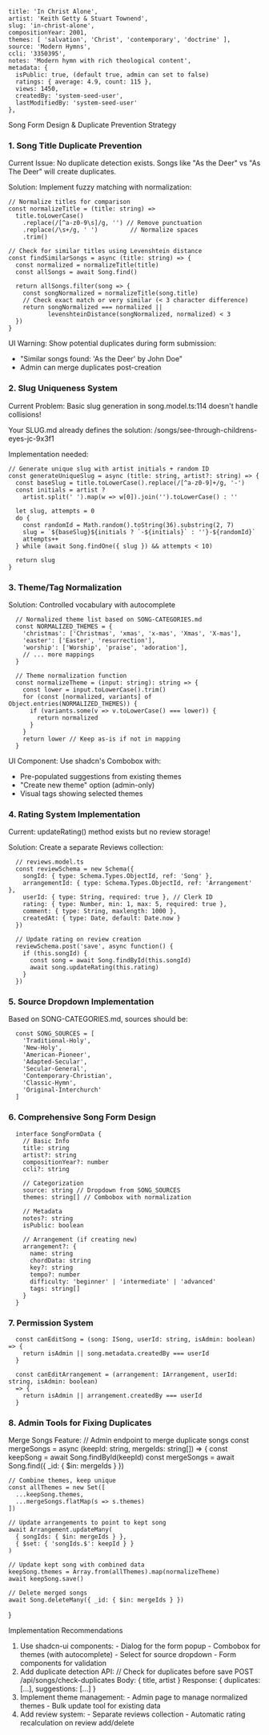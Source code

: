     title: 'In Christ Alone',
    artist: 'Keith Getty & Stuart Townend',
    slug: 'in-christ-alone',
    compositionYear: 2001,
    themes: [ 'salvation', 'Christ', 'contemporary', 'doctrine' ],
    source: 'Modern Hymns',
    ccli: '3350395',
    notes: 'Modern hymn with rich theological content',
    metadata: {
      isPublic: true, (default true, admin can set to false)
      ratings: { average: 4.9, count: 115 },
      views: 1450,
      createdBy: 'system-seed-user',
      lastModifiedBy: 'system-seed-user'
    },

Song Form Design & Duplicate Prevention Strategy

  ### 1. Song Title Duplicate Prevention

  Current Issue: No duplicate detection exists. Songs like "As the Deer" vs "As The Deer"
  will create duplicates.

  Solution: Implement fuzzy matching with normalization:
  ```
  // Normalize titles for comparison
  const normalizeTitle = (title: string) =>
    title.toLowerCase()
      .replace(/[^a-z0-9\s]/g, '') // Remove punctuation
      .replace(/\s+/g, ' ')         // Normalize spaces
      .trim()

  // Check for similar titles using Levenshtein distance
  const findSimilarSongs = async (title: string) => {
    const normalized = normalizeTitle(title)
    const allSongs = await Song.find()

    return allSongs.filter(song => {
      const songNormalized = normalizeTitle(song.title)
      // Check exact match or very similar (< 3 character difference)
      return songNormalized === normalized ||
             levenshteinDistance(songNormalized, normalized) < 3
    })
  }
```
  UI Warning: Show potential duplicates during form submission:
  - "Similar songs found: 'As the Deer' by John Doe"
  - Admin can merge duplicates post-creation

###  2. Slug Uniqueness System

  Current Problem: Basic slug generation in song.model.ts:114 doesn't handle collisions!

  Your SLUG.md already defines the solution:
  /songs/see-through-childrens-eyes-jc-9x3f1

  Implementation needed:
  ```
  // Generate unique slug with artist initials + random ID
  const generateUniqueSlug = async (title: string, artist?: string) => {
    const baseSlug = title.toLowerCase().replace(/[^a-z0-9]+/g, '-')
    const initials = artist ?
      artist.split(' ').map(w => w[0]).join('').toLowerCase() : ''

    let slug, attempts = 0
    do {
      const randomId = Math.random().toString(36).substring(2, 7)
      slug = `${baseSlug}${initials ? `-${initials}` : ''}-${randomId}`
      attempts++
    } while (await Song.findOne({ slug }) && attempts < 10)

    return slug
  }
```

 ###  3. Theme/Tag Normalization

  Solution: Controlled vocabulary with autocomplete
```
  // Normalized theme list based on SONG-CATEGORIES.md
  const NORMALIZED_THEMES = {
    'christmas': ['Christmas', 'xmas', 'x-mas', 'Xmas', 'X-mas'],
    'easter': ['Easter', 'resurrection'],
    'worship': ['Worship', 'praise', 'adoration'],
    // ... more mappings
  }

  // Theme normalization function
  const normalizeTheme = (input: string): string => {
    const lower = input.toLowerCase().trim()
    for (const [normalized, variants] of Object.entries(NORMALIZED_THEMES)) {
      if (variants.some(v => v.toLowerCase() === lower)) {
        return normalized
      }
    }
    return lower // Keep as-is if not in mapping
  }
```
  UI Component: Use shadcn's Combobox with:
  - Pre-populated suggestions from existing themes
  - "Create new theme" option (admin-only)
  - Visual tags showing selected themes

###  4. Rating System Implementation

  Current: updateRating() method exists but no review storage!

  Solution: Create a separate Reviews collection:
```
  // reviews.model.ts
  const reviewSchema = new Schema({
    songId: { type: Schema.Types.ObjectId, ref: 'Song' },
    arrangementId: { type: Schema.Types.ObjectId, ref: 'Arrangement' },
    userId: { type: String, required: true }, // Clerk ID
    rating: { type: Number, min: 1, max: 5, required: true },
    comment: { type: String, maxlength: 1000 },
    createdAt: { type: Date, default: Date.now }
  })

  // Update rating on review creation
  reviewSchema.post('save', async function() {
    if (this.songId) {
      const song = await Song.findById(this.songId)
      await song.updateRating(this.rating)
    }
  })
```
###  5. Source Dropdown Implementation

  Based on SONG-CATEGORIES.md, sources should be:
```
  const SONG_SOURCES = [
    'Traditional-Holy',
    'New-Holy',
    'American-Pioneer',
    'Adapted-Secular',
    'Secular-General',
    'Contemporary-Christian',
    'Classic-Hymn',
    'Original-Interchurch'
  ]
```
###  6. Comprehensive Song Form Design
```
  interface SongFormData {
    // Basic Info
    title: string
    artist?: string
    compositionYear?: number
    ccli?: string

    // Categorization
    source: string // Dropdown from SONG_SOURCES
    themes: string[] // Combobox with normalization

    // Metadata
    notes?: string
    isPublic: boolean

    // Arrangement (if creating new)
    arrangement?: {
      name: string
      chordData: string
      key?: string
      tempo?: number
      difficulty: 'beginner' | 'intermediate' | 'advanced'
      tags: string[]
    }
  }
```
###  7. Permission System
```
  const canEditSong = (song: ISong, userId: string, isAdmin: boolean) => {
    return isAdmin || song.metadata.createdBy === userId
  }

  const canEditArrangement = (arrangement: IArrangement, userId: string, isAdmin: boolean) 
  => {
    return isAdmin || arrangement.createdBy === userId
  }
```
### 8. Admin Tools for Fixing Duplicates

  Merge Songs Feature:
  // Admin endpoint to merge duplicate songs
  const mergeSongs = async (keepId: string, mergeIds: string[]) => {
    const keepSong = await Song.findById(keepId)
    const mergeSongs = await Song.find({ _id: { $in: mergeIds } })

    // Combine themes, keep unique
    const allThemes = new Set([
      ...keepSong.themes,
      ...mergeSongs.flatMap(s => s.themes)
    ])

    // Update arrangements to point to kept song
    await Arrangement.updateMany(
      { songIds: { $in: mergeIds } },
      { $set: { 'songIds.$': keepId } }
    )

    // Update kept song with combined data
    keepSong.themes = Array.from(allThemes).map(normalizeTheme)
    await keepSong.save()

    // Delete merged songs
    await Song.deleteMany({ _id: { $in: mergeIds } })
  }

  Implementation Recommendations

  1. Use shadcn-ui components:
    - Dialog for the form popup
    - Combobox for themes (with autocomplete)
    - Select for source dropdown
    - Form components for validation
  2. Add duplicate detection API:
  // Check for duplicates before save
  POST /api/songs/check-duplicates
  Body: { title, artist }
  Response: { duplicates: [...], suggestions: [...] }
  3. Implement theme management:
    - Admin page to manage normalized themes
    - Bulk update tool for existing data
  4. Add review system:
    - Separate reviews collection
    - Automatic rating recalculation on review add/delete
